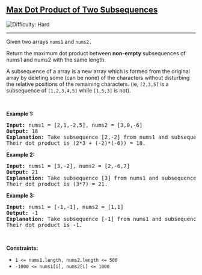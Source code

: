 <h2><a href="https://leetcode.com/problems/max-dot-product-of-two-subsequences">Max Dot Product of Two Subsequences</a></h2> <img src='https://img.shields.io/badge/Difficulty-Hard-red' alt='Difficulty: Hard' /><hr><p>Given two arrays <code>nums1</code>&nbsp;and <code><font face="monospace">nums2</font></code><font face="monospace">.</font></p>

<p>Return the maximum dot product&nbsp;between&nbsp;<strong>non-empty</strong> subsequences of nums1 and nums2 with the same length.</p>

<p>A subsequence of a array is a new array which is formed from the original array by deleting some (can be none) of the characters without disturbing the relative positions of the remaining characters. (ie,&nbsp;<code>[2,3,5]</code>&nbsp;is a subsequence of&nbsp;<code>[1,2,3,4,5]</code>&nbsp;while <code>[1,5,3]</code>&nbsp;is not).</p>

<p>&nbsp;</p>
<p><strong class="example">Example 1:</strong></p>

<pre>
<strong>Input:</strong> nums1 = [2,1,-2,5], nums2 = [3,0,-6]
<strong>Output:</strong> 18
<strong>Explanation:</strong> Take subsequence [2,-2] from nums1 and subsequence [3,-6] from nums2.
Their dot product is (2*3 + (-2)*(-6)) = 18.</pre>

<p><strong class="example">Example 2:</strong></p>

<pre>
<strong>Input:</strong> nums1 = [3,-2], nums2 = [2,-6,7]
<strong>Output:</strong> 21
<strong>Explanation:</strong> Take subsequence [3] from nums1 and subsequence [7] from nums2.
Their dot product is (3*7) = 21.</pre>

<p><strong class="example">Example 3:</strong></p>

<pre>
<strong>Input:</strong> nums1 = [-1,-1], nums2 = [1,1]
<strong>Output:</strong> -1
<strong>Explanation: </strong>Take subsequence [-1] from nums1 and subsequence [1] from nums2.
Their dot product is -1.</pre>

<p>&nbsp;</p>
<p><strong>Constraints:</strong></p>

<ul>
	<li><code>1 &lt;= nums1.length, nums2.length &lt;= 500</code></li>
	<li><code>-1000 &lt;= nums1[i], nums2[i] &lt;= 1000</code></li>
</ul>
